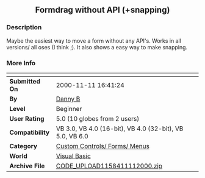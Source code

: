 ﻿<div align="center">

## Formdrag without API \(\+snapping\)


</div>

### Description

Maybe the easiest way to move a form without any API's. Works in all versions/ all oses (I think ;). It also shows a easy way to make snapping.
 
### More Info
 


<span>             |<span>
---                |---
**Submitted On**   |2000-11-11 16:41:24
**By**             |[Danny B](https://github.com/Planet-Source-Code/PSCIndex/blob/master/ByAuthor/danny-b.md)
**Level**          |Beginner
**User Rating**    |5.0 (10 globes from 2 users)
**Compatibility**  |VB 3\.0, VB 4\.0 \(16\-bit\), VB 4\.0 \(32\-bit\), VB 5\.0, VB 6\.0
**Category**       |[Custom Controls/ Forms/  Menus](https://github.com/Planet-Source-Code/PSCIndex/blob/master/ByCategory/custom-controls-forms-menus__1-4.md)
**World**          |[Visual Basic](https://github.com/Planet-Source-Code/PSCIndex/blob/master/ByWorld/visual-basic.md)
**Archive File**   |[CODE\_UPLOAD1158411112000\.zip](https://github.com/Planet-Source-Code/danny-b-formdrag-without-api-snapping__1-12709/archive/master.zip)








